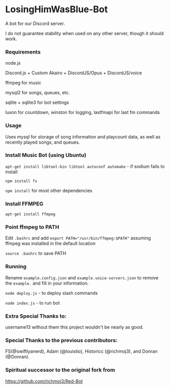# LosingHimWasBlue-Bot
A bot for our Discord server.

I do not guarantee stability when used on any other server, though it should work.

### Requirements
node.js

Discord.js + Custom Akairo + DiscordJS/Opus + DiscordJS/voice

ffmpeg for music

mysql2 for songs, queues, etc.

sqlite + sqlite3 for bot settings

luxon for countdown, winston for logging, lastfmapi for last fm commands

### Usage
Uses mysql for storage of song information and playcount data, as well as recently played songs, and queues.

### Install Music Bot (using Ubuntu)
`apt-get install libtool-bin libtool autoconf automake` - if sodium fails to install

`npm install fs`

`npm install` for most other dependencies

### Install FFMPEG

`apt-get install ffmpeg`

### Point ffmpeg to PATH
Edit `.bashrc` and add `export PATH="/usr/bin/ffmpeg:$PATH"` assuming ffmpeg was installed in the default location

`source .bashrc` to save PATH

### Running
Rename `example.config.json` and `example.voice-servers.json` to remove the `example.` and fill in your information.

`node deploy.js` - to deploy slash commands

`node index.js` - to run bot

### Extra Special Thanks to:
username13 without them this project wouldn't be nearly as good.

### Special Thanks to the previous contributors:
FS(@swiftlyanerd), Adam (@louistio), Historicc (@richmoj3), and Donran (@Donran).

### Spiritual successor to the original fork from
https://github.com/richmoj3/Red-Bot
